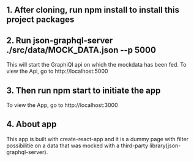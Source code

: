 ## 1. After cloning, run npm install to install this project packages

## 2. Run json-graphql-server ./src/data/MOCK_DATA.json --p 5000

This will start the GraphiQl api on which the mockdata has been fed.
To view the Api, go to http://localhost:5000

## 3. Then run npm start to initiate the app

To view the App, go to http://localhost:3000

## 4. About app

This app is built with create-react-app and it is a dummy page with filter possibilitie on a data that was mocked with a third-party library(json-graphql-server).

